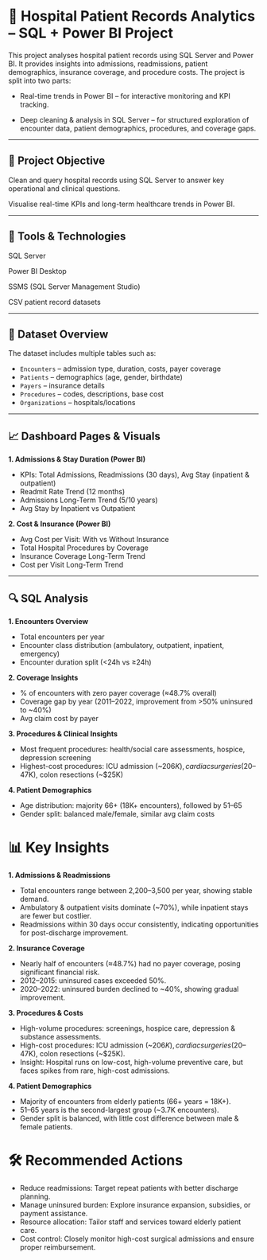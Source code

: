 # 🏥 Hospital Patient Records Analytics – SQL + Power BI Project

This project analyses hospital patient records using SQL Server and Power BI. It provides insights into admissions, readmissions, patient demographics, insurance coverage, and procedure costs.
The project is split into two parts:

- Real-time trends in Power BI – for interactive monitoring and KPI tracking.

- Deep cleaning & analysis in SQL Server – for structured exploration of encounter data, patient demographics, procedures, and coverage gaps.

---

## 🎯 Project Objective

Clean and query hospital records using SQL Server to answer key operational and clinical questions.

Visualise real-time KPIs and long-term healthcare trends in Power BI.

---

## 🧰 Tools & Technologies

SQL Server

Power BI Desktop

SSMS (SQL Server Management Studio)

CSV patient record datasets

---

## 📁 Dataset Overview

The dataset includes multiple tables such as:

- `Encounters` – admission type, duration, costs, payer coverage
- `Patients` – demographics (age, gender, birthdate)
- `Payers` – insurance details
- `Procedures` – codes, descriptions, base cost
- `Organizations` – hospitals/locations

---

## 📈 Dashboard Pages & Visuals

**1. Admissions & Stay Duration (Power BI)**

  - KPIs: Total Admissions, Readmissions (30 days), Avg Stay (inpatient & outpatient)
  - Readmit Rate Trend (12 months)
  - Admissions Long-Term Trend (5/10 years)
  - Avg Stay by Inpatient vs Outpatient


**2. Cost & Insurance (Power BI)**

  - Avg Cost per Visit: With vs Without Insurance
  - Total Hospital Procedures by Coverage
  - Insurance Coverage Long-Term Trend
  - Cost per Visit Long-Term Trend

---

## 🔍 SQL Analysis

**1. Encounters Overview**

  - Total encounters per year
  - Encounter class distribution (ambulatory, outpatient, inpatient, emergency)
  - Encounter duration split (<24h vs ≥24h)

**2. Coverage Insights**

  - % of encounters with zero payer coverage (≈48.7% overall)
  - Coverage gap by year (2011–2022, improvement from >50% uninsured to ~40%)
  - Avg claim cost by payer

**3. Procedures & Clinical Insights**

  - Most frequent procedures: health/social care assessments, hospice, depression screening
  - Highest-cost procedures: ICU admission (~$206K), cardiac surgeries ($20–47K), colon resections (~$25K)

**4. Patient Demographics**

  - Age distribution: majority 66+ (18K+ encounters), followed by 51–65
  - Gender split: balanced male/female, similar avg claim costs

# 📊 Key Insights

**1. Admissions & Readmissions**
  
  - Total encounters range between 2,200–3,500 per year, showing stable demand.
  - Ambulatory & outpatient visits dominate (~70%), while inpatient stays are fewer but costlier.
  - Readmissions within 30 days occur consistently, indicating opportunities for post-discharge improvement.

**2. Insurance Coverage**

  - Nearly half of encounters (≈48.7%) had no payer coverage, posing significant financial risk.
  - 2012–2015: uninsured cases exceeded 50%.
  - 2020–2022: uninsured burden declined to ~40%, showing gradual improvement.

**3. Procedures & Costs**

  - High-volume procedures: screenings, hospice care, depression & substance assessments.
  - High-cost procedures: ICU admission (~$206K), cardiac surgeries ($20–47K), colon resections (~$25K).
  - Insight: Hospital runs on low-cost, high-volume preventive care, but faces spikes from rare, high-cost admissions.

**4. Patient Demographics**

  - Majority of encounters from elderly patients (66+ years = 18K+).
  - 51–65 years is the second-largest group (~3.7K encounters).
  - Gender split is balanced, with little cost difference between male & female patients.

# 🛠️ Recommended Actions

- Reduce readmissions: Target repeat patients with better discharge planning.
- Manage uninsured burden: Explore insurance expansion, subsidies, or payment assistance.
- Resource allocation: Tailor staff and services toward elderly patient care.
- Cost control: Closely monitor high-cost surgical admissions and ensure proper reimbursement.
